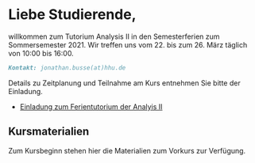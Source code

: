 # Liebe Studierende,

willkommen zum Tutorium Analysis II in den Semesterferien zum Sommersemester 2021. Wir treffen uns vom 22. bis zum 26. März täglich von 10:00 bis 16:00.

```markdown
Kontakt: jonathan.busse(at)hhu.de
```
Details zu Zeitplanung und Teilnahme am Kurs entnehmen Sie bitte der Einladung.

- [Einladung zum Ferientutorium der Analyis II](https://github.com/JoKaBus/ANAII2021/blob/main/Organisatorisches/EinladungAnalysisIIFerientutorium2021.pdf)

## Kursmaterialien
Zum Kursbeginn stehen hier die Materialien zum Vorkurs zur Verfügung.

